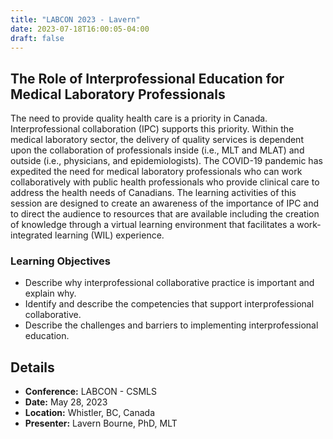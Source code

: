 ```yaml
---
title: "LABCON 2023 - Lavern"
date: 2023-07-18T16:00:05-04:00
draft: false
---
```


## The Role of Interprofessional Education for Medical Laboratory Professionals

The need to provide quality health care is a priority in Canada. Interprofessional collaboration (IPC) supports this priority. Within the medical laboratory sector, the delivery of quality services is dependent upon the collaboration of professionals inside (i.e., MLT and MLAT) and outside (i.e., physicians, and epidemiologists). The COVID-19 pandemic has expedited the need for medical laboratory professionals who can work collaboratively with public health professionals who provide clinical care to address the health needs of Canadians. The learning activities of this session are designed to create an awareness of the importance of IPC and to direct the audience to resources that are available including the creation of knowledge through a virtual learning environment that facilitates a work-integrated learning (WIL) experience.

### Learning Objectives
- Describe why interprofessional collaborative practice is important and explain why.
- Identify and describe the competencies that support interprofessional collaborative.
- Describe the challenges and barriers to implementing interprofessional education.

## Details
- **Conference:** LABCON - CSMLS
- **Date:** May 28, 2023
- **Location:** Whistler, BC, Canada
- **Presenter:** Lavern Bourne, PhD, MLT